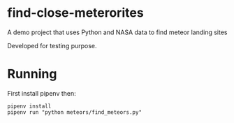 # find-close-meterorites
A demo project that uses Python and NASA data to find meteor landing sites

Developed for testing purpose.

# Running

First install pipenv then:

```
pipenv install
pipenv run "python meteors/find_meteors.py"
```
